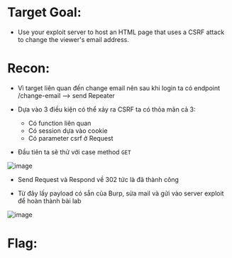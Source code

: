 # Target Goal: 
- Use your exploit server to host an HTML page that uses a CSRF attack to change the viewer's email address.

# Recon: 
- Vì target liên quan đến change email nên sau khi login ta có endpoint /change-email --> send Repeater
- Dựa vào 3 điều kiện có thể xảy ra CSRF ta có thỏa mãn cả 3:
   + Có function liên quan 
   + Có session dựa vào cookie
   + Có parameter csrf ở Request

- Đầu tiên ta sẽ thử với case method `GET`

![image](https://github.com/vanniichan/Portswigger/assets/112863484/367b2ec6-c25b-4531-b791-3f6008252d72)
    
- Send Request và Respond về 302 tức là đã thành công 

- Từ đây lấy payload có sẵn của Burp, sửa mail và gửi vào server exploit để hoàn thành bài lab 
    
![image](https://github.com/vanniichan/Portswigger/assets/112863484/a500fd6f-ed64-4181-8685-84c8375d460f)



# Flag: 

